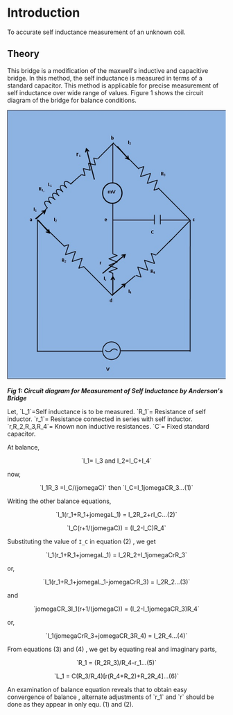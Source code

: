 # Introduction
To accurate self inductance measurement of an unknown coil. 

## Theory

  
This bridge is a modification of the maxwell's inductive and capacitive bridge. In this method, the self inductance is measured in terms of a standard capacitor. This method is applicable for precise measurement of self inductance over wide range of values. Figure 1 shows the circuit diagram of the bridge for balance conditions.
<p align="center">

![Rm501 Figure](images/anderson_bridge.jpg)

***Fig 1: Circuit diagram for Measurement of Self Inductance by Anderson's Bridge***
</p>
Let, `L_1`=Self inductance is to be measured.
       `R_1`= Resistance of self inductor.
       `r_1`= Resistance connected in series with self inductor.
       `r,R_2,R_3,R_4`= Known non inductive resistances.
       `C`= Fixed standard capacitor.
       </p>
At balance,  
<p align="center">
`I_1= I_3 and I_2=I_C+I_4`
</p>


now,
<p align="center">
`I_1R_3 =I_C/(jomegaC)`          then    `I_C=I_1jomegaCR_3...(1)`
</p>

Writing the other balance equations,

<p align="center">
`I_1(r_1+R_1+jomegaL_1) = I_2R_2+rI_C...(2)`
</p>
<p align="center">
`I_C(r+1/(jomegaC)) = (I_2-I_C)R_4`
</p>

Substituting the value of `I_C` in equation (2) , we get
<p align="center">
`I_1(r_1+R_1+jomegaL_1) = I_2R_2+I_1jomegaCrR_3`
</p>
or,
<p align="center">
`I_1(r_1+R_1+jomegaL_1-jomegaCrR_3) = I_2R_2...(3)`
</p>
and
<p align="center">
`jomegaCR_3I_1(r+1/(jomegaC)) = (I_2-I_1jomegaCR_3)R_4`
</p>
or,
<p align="center">
`I_1(jomegaCrR_3+jomegaCR_3R_4) = I_2R_4...(4)`
</p>


From equations (3) and (4) , we get by equating real and imaginary parts,
<p align="center">
`R_1 = (R_2R_3)/R_4-r_1...(5)`
</p>
<p align="center">
`L_1 = C(R_3/R_4)[r(R_4+R_2)+R_2R_4]...(6)`
</p>
An examination of balance equation reveals that to obtain easy convergence of balance , alternate adjustments of `r_1` and `r` should be done as they appear in only equ. (1) and (2).
<script id="MathJax-script" async src="https://cdn.jsdelivr.net/npm/mathjax@3/es5/tex-mml-chtml.js"></script>
